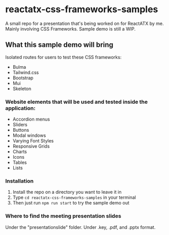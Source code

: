 # reactatx-css-frameworks-samples


A small repo for a presentation that's being worked on for ReactATX by me. Mainly involving CSS Frameworks. Sample demo is still a WIP.

## What this sample demo will bring

Isolated routes for users to test these CSS frameworks:

- Bulma
- Tailwind.css
- Bootstrap
- Mui
- Skeleton

### Website elements that will be used and tested inside the application:

- Accordion menus
- Sliders
- Buttons
- Modal windows
- Varying Font Styles
- Responsive Grids
- Charts
- Icons
- Tables
- Lists

### Installation

1) Install the repo on a directory you want to leave it in
1) Type ```cd reactatx-css-frameworks-samples``` in your terminal
2) Then just run ```npm run start``` to try the sample demo out

### Where to find the meeting presentation slides 

Under the "presentationslide" folder. Under .key, .pdf, and .pptx format. 
